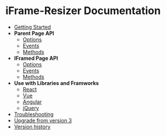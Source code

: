 # iFrame-Resizer Documentation

- [Getting Started](getting_started.md)
- **Parent Page API**
  - [Options](parent_page/options.md)
  - [Events](parent_page/events.md)
  - [Methods](parent_page/methods.md)
- **IFramed Page API**
  - [Options](iframed_page/options.md)
  - [Events](iframed_page/events.md)
  - [Methods](iframed_page/methods.md)
- **Use with Libraries and Framworks**
  - [React](https://github.com/zeroasterisk/react-iframe-resizer-super)
  - [Vue](https://github.com/davidjbradshaw/iframe-resizer/issues/513#issuecomment-411353398)
  - [Angular](https://github.com/davidjbradshaw/iframe-resizer/issues/478#issuecomment-347958630)
  - [jQuery](use_with/jquery.md)
- [Troubleshooting](troubleshooting.md)
- [Upgrade from version 3](upgrade.md)
- [Version history](../CHANGELOG.md)
